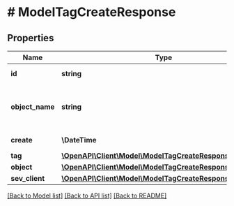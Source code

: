# # ModelTagCreateResponse

## Properties

Name | Type | Description | Notes
------------ | ------------- | ------------- | -------------
**id** | **string** | Id of the tag | [optional] [readonly]
**object_name** | **string** | Internal object name which is &#39;Tag&#39;. | [optional] [readonly]
**create** | **\DateTime** | Date of tag creation | [optional] [readonly]
**tag** | [**\OpenAPI\Client\Model\ModelTagCreateResponseTag**](ModelTagCreateResponseTag.md) |  | [optional]
**object** | [**\OpenAPI\Client\Model\ModelTagCreateResponseObject**](ModelTagCreateResponseObject.md) |  | [optional]
**sev_client** | [**\OpenAPI\Client\Model\ModelTagCreateResponseSevClient**](ModelTagCreateResponseSevClient.md) |  | [optional]

[[Back to Model list]](../../README.md#models) [[Back to API list]](../../README.md#endpoints) [[Back to README]](../../README.md)
